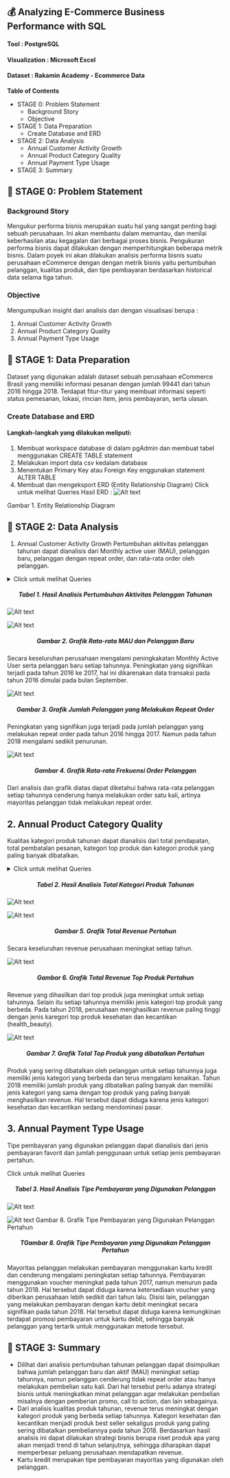 ## 💰 Analyzing E-Commerce Business Performance with SQL

#### Tool : PostgreSQL
#### Visualization : Microsoft Excel
#### Dataset : Rakamin Academy - Ecommerce Data


**Table of Contents**

- STAGE 0: Problem Statement
    - Background Story
    - Objective
- STAGE 1: Data Preparation
    - Create Database and ERD
- STAGE 2: Data Analysis
    - Annual Customer Activity Growth
    - Annual Product Category Quality
    - Annual Payment Type Usage
- STAGE 3: Summary


## 📂 STAGE 0: Problem Statement
### Background Story
Mengukur performa bisnis merupakan suatu hal yang sangat penting bagi sebuah perusahaan. Ini akan membantu dalam memantau, dan menilai keberhasilan atau kegagalan dari berbagai proses bisnis. Pengukuran performa bisnis dapat dilakukan dengan memperhitungkan beberapa metrik bisnis. Dalam poyek ini akan dilakukan analisis performa bisnis suatu perusahaan eCommerce dengan dengan metrik bisnis yaitu pertumbuhan pelanggan, kualitas produk, dan tipe pembayaran berdasarkan historical data selama tiga tahun.

### Objective
Mengumpulkan insight dari analisis dan dengan visualisasi berupa :

1.  Annual Customer Activity Growth
2. Annual Product Category Quality
3. Annual Payment Type Usage


## 📂 STAGE 1: Data Preparation
Dataset yang digunakan adalah dataset sebuah perusahaan eCommerce Brasil yang memiliki informasi pesanan dengan jumlah 99441 dari tahun 2016 hingga 2018. Terdapat fitur-titur yang membuat informasi seperti status pemesanan, lokasi, rincian item, jenis pembayaran, serta ulasan.

### Create Database and ERD
#### Langkah-langkah yang dilakukan meliputi:

1. Membuat workspace database di dalam pgAdmin dan membuat tabel menggunakan CREATE TABLE statement
2. Melakukan import data csv kedalam database
3. Menentukan Primary Key atau Foreign Key enggunakan statement ALTER TABLE
4. Membuat dan mengeksport ERD (Entity Relationship Diagram)
Click untuk melihat Queries
Hasil ERD :
![Alt text](https://github.com/imalfunadam/Analyzing-eCommerce-Business-Performance-with-SQL/blob/main/assets/DesignDB.png?raw=true)




Gambar 1. Entity Relationship Diagram



## 📂 STAGE 2: Data Analysis
1. Annual Customer Activity Growth
Pertumbuhan aktivitas pelanggan tahunan dapat dianalisis dari Monthly active user (MAU), pelanggan baru, pelanggan dengan repeat order, dan rata-rata order oleh pelanggan.


<details>
  <summary>Click untuk melihat Queries</summary>
  <pre class="language-pgsql"  clipboard="true">
  ```pgsql
  --1 Menampilkan rata-rata jumlah customer aktif bulanan (monthly active user) untuk setiap tahun
  SELECT year, FLOOR(AVG(customer_total)) AS avg_mau
  FROM (
    SELECT 
    	date_part('year', od.order_purchase_timestamp) AS year,
    	date_part('month', od.order_purchase_timestamp) AS month,
    	COUNT(DISTINCT cd.customer_unique_id) AS customer_total
    FROM orders_dataset AS od
    JOIN customers_dataset AS cd
    	ON cd.customer_id = od.customer_id
    GROUP BY 1, 2
    ) AS sub
  GROUP BY 1
  ORDER BY 1;

  --2 Menampilkan jumlah customer baru pada masing-masing tahun
SELECT year, COUNT(customer_unique_id) AS total_new_customer
FROM (
  SELECT
  	Min(date_part('year', od.order_purchase_timestamp)) AS year,
  	cd.customer_unique_id
  FROM orders_dataset AS od
  JOIN customers_dataset AS cd
  	ON cd.customer_id = od.customer_id
  GROUP BY 2
  ) AS sub
GROUP BY 1
ORDER BY 1;

--3 Menampilkan jumlah customer repeat order pada masing-masing tahun
SELECT year, count(customer_unique_id) AS total_customer_repeat
FROM (
  SELECT
  	date_part('year', od.order_purchase_timestamp) AS year,
  	cd.customer_unique_id,
  	COUNT(od.order_id) AS total_order
  FROM orders_dataset AS od
  JOIN customers_dataset AS cd
  	ON cd.customer_id = od.customer_id
  GROUP BY 1, 2
  HAVING count(2) > 1
  ) AS sub
GROUP BY 1
ORDER BY 1;

--4 Menampilkan rata-rata jumlah order yang dilakukan customer untuk masing-masing tahun
SELECT year, ROUND(AVG(freq), 3) AS avg_frequency
FROM (
  SELECT
  	date_part('year', od.order_purchase_timestamp) AS year,
  	cd.customer_unique_id,
  	COUNT(order_id) AS freq
  FROM orders_dataset AS od
  JOIN customers_dataset AS cd
  	ON cd.customer_id = od.customer_id
  GROUP BY 1, 2
  ) AS sub
GROUP BY 1
ORDER BY 1;

--5 Menggabungkan ketiga metrik yang telah berhasil ditampilkan menjadi satu tampilan tabel
WITH cte_mau AS (
  SELECT year, FLOOR(AVG(customer_total)) AS avg_mau
  FROM (
  	SELECT 
  		date_part('year', od.order_purchase_timestamp) AS year,
  		date_part('month', od.order_purchase_timestamp) AS month,
  		COUNT(DISTINCT cd.customer_unique_id) AS customer_total
  	FROM orders_dataset AS od
  	JOIN customers_dataset AS cd
  		ON cd.customer_id = od.customer_id
  	GROUP BY 1, 2
  	) AS sub
  GROUP BY 1
),

cte_new_cust AS (
  SELECT year, COUNT(customer_unique_id) AS total_new_customer
  FROM (
  	SELECT
  		Min(date_part('year', od.order_purchase_timestamp)) AS year,
  		cd.customer_unique_id
  	FROM orders_dataset AS od
  	JOIN customers_dataset AS cd
  		ON cd.customer_id = od.customer_id
  	GROUP BY 2
  	) AS sub
  GROUP BY 1
),

cte_repeat_order AS (
  SELECT year, count(customer_unique_id) AS total_customer_repeat
  FROM (
  	SELECT
  		date_part('year', od.order_purchase_timestamp) AS year,
  		cd.customer_unique_id,
  		COUNT(od.order_id) AS total_order
  	FROM orders_dataset AS od
  	JOIN customers_dataset AS cd
  		ON cd.customer_id = od.customer_id
  	GROUP BY 1, 2
  	HAVING count(2) > 1
  	) AS sub
  GROUP BY 1
),

cte_frequency AS (
  SELECT year, ROUND(AVG(freq), 3) AS avg_frequency
  FROM (
  	SELECT
  		date_part('year', od.order_purchase_timestamp) AS year,
  		cd.customer_unique_id,
  		COUNT(order_id) AS freq
  	FROM orders_dataset AS od
  	JOIN customers_dataset AS cd
  		ON cd.customer_id = od.customer_id
  	GROUP BY 1, 2
  	) AS sub
  GROUP BY 1
)

SELECT
  mau.year AS year,
  avg_mau,
  total_new_customer,
  total_customer_repeat,
  avg_frequency
FROM
  cte_mau AS mau
  JOIN cte_new_cust AS nc
  	ON mau.year = nc.year
  JOIN cte_repeat_order AS ro
  	ON nc.year = ro.year
  JOIN cte_frequency AS f
  	ON ro.year = f.year
GROUP BY 1, 2, 3, 4, 5
ORDER BY 1;```
  </pre>
</details>


<h5 align="center">Tabel 1. Hasil Analisis Pertumbuhan Aktivitas Pelanggan Tahunan</h5>

![Alt text](https://github.com/imalfunadam/Analyzing-eCommerce-Business-Performance-with-SQL/blob/main/assets/Hasil%20Analisis%20Pertumbuhan%20Aktivitas%20Pelanggan%20Tahunan.png?raw=true)



![Alt text](https://github.com/imalfunadam/Analyzing-eCommerce-Business-Performance-with-SQL/blob/main/assets/Grafik%20Rata-rata%20MAU%20dan%20Pelanggan%20Baru.png?raw=true)
<h5 align="center">Gambar 2. Grafik Rata-rata MAU dan Pelanggan Baru</h5>

Secara keseluruhan perusahaan mengalami peningkakatan Monthly Active User serta pelanggan baru setiap tahunnya. Peningkatan yang signifikan terjadi pada tahun 2016 ke 2017, hal ini dikarenakan data transaksi pada tahun 2016 dimulai pada bulan September.



![Alt text](https://github.com/imalfunadam/Analyzing-eCommerce-Business-Performance-with-SQL/blob/main/assets/Grafik%20Jumlah%20Pelanggan%20yang%20Melakukan%20Repeat%20Order.png?raw=true)
<h5 align="center">Gambar 3. Grafik Jumlah Pelanggan yang Melakukan Repeat Order</h5>

Peningkatan yang signifikan juga terjadi pada jumlah pelanggan yang melakukan repeat order pada tahun 2016 hingga 2017. Namun pada tahun 2018 mengalami sedikit penurunan.



![Alt text](https://github.com/imalfunadam/Analyzing-eCommerce-Business-Performance-with-SQL/blob/main/assets/Grafik%20Rata-rata%20Frekuensi%20Order%20Pelanggan.png?raw=true)
<h5 align="center">Gambar 4. Grafik Rata-rata Frekuensi Order Pelanggan</h5>

Dari analisis dan grafik diatas dapat diketahui bahwa rata-rata pelanggan setiap tahunnya cenderung hanya melakukan order satu kali, artinya mayoritas pelanggan tidak melakukan repeat order.


## 2. Annual Product Category Quality
Kualitas kategori produk tahunan dapat dianalisis dari total pendapatan, total pembatalan pesanan, kategori top produk dan kategori produk yang paling banyak dibatalkan.

<details>
  <summary>Click untuk melihat Queries</summary>
  <pre class="language-pgsql"  clipboard="true">
  ```pgsql
  --1) Membuat tabel yang berisi informasi pendapatan/revenue perusahaan total untuk masing-masing tahun
CREATE TABLE total_revenue AS
  SELECT
  	date_part('year', od.order_purchase_timestamp) AS year,
  	SUM(oid.price + oid.fright_value) AS revenue
  FROM order_items_dataset AS oid
  JOIN orders_dataset AS od
  	ON oid.order_id = od.order_id
  WHERE od.order_status like 'delivered'
  GROUP BY 1
  ORDER BY 1;

--2) Membuat tabel yang berisi informasi jumlah cancel order total untuk masing-masing tahun
CREATE TABLE canceled_order AS
  SELECT
  	date_part('year', order_purchase_timestamp) AS year,
  	COUNT(order_status) AS canceled
  FROM orders_dataset
  WHERE order_status like 'canceled'
  GROUP BY 1
  ORDER BY 1;
  	
--3) Membuat tabel yang berisi nama kategori produk yang memberikan pendapatan total tertinggi untuk masing-masing tahun
CREATE TABLE top_product_category AS
  SELECT 
  	year,
  	top_category,
  	product_revenue
  FROM (
  	SELECT
  		date_part('year', shipping_limit_date) AS year,
  		pd.product_category_name AS top_category,
  		SUM(oid.price + oid.fright_value) AS product_revenue,
  		RANK() OVER (PARTITION BY date_part('year', shipping_limit_date)
  				 ORDER BY SUM(oid.price + oid.fright_value) DESC) AS ranking
  	FROM orders_dataset AS od 
  	JOIN order_items_dataset AS oid
  		ON od.order_id = oid.order_id
  	JOIN product_dataset AS pd
  		ON oid.product_id = pd.product_id
  	WHERE od.order_status like 'delivered'
  	GROUP BY 1, 2
  	ORDER BY 1
  	) AS sub
  WHERE ranking = 1;
  
--4) Membuat tabel yang berisi nama kategori produk yang memiliki jumlah cancel order terbanyak untuk masing-masing tahun
CREATE TABLE most_canceled_category AS
  SELECT 
  	year,
  	most_canceled,
  	total_canceled
  FROM (
  	SELECT
  		date_part('year', shipping_limit_date) AS year,
  		pd.product_category_name AS most_canceled,
  		COUNT(od.order_id) AS total_canceled,
  		RANK() OVER (PARTITION BY date_part('year', shipping_limit_date)
  				 ORDER BY COUNT(od.order_id) DESC) AS ranking
  	FROM orders_dataset AS od 
  	JOIN order_items_dataset AS oid
  		ON od.order_id = oid.order_id
  	JOIN product_dataset AS pd
  		ON oid.product_id = pd.product_id
  	WHERE od.order_status like 'canceled'
  	GROUP BY 1, 2
  	ORDER BY 1
  	) AS sub
  WHERE ranking = 1;
  
-- Tambahan - Menghapus anomali data tahun
DELETE FROM top_product_category WHERE year = 2020;
DELETE FROM most_canceled_category WHERE year = 2020;

-- Menampilkan tabel yang dibutuhkan
SELECT 
  tr.year,
  tr.revenue AS total_revenue,
  tpc.top_category AS top_product,
  tpc.product_revenue AS total_revenue_top_product,
  co.canceled total_canceled,
  mcc.most_canceled top_canceled_product,
  mcc.total_canceled total_top_canceled_product
FROM total_revenue AS tr
JOIN top_product_category AS tpc
  ON tr.year = tpc.year
JOIN canceled_order AS co
  ON tpc.year = co.year
JOIN most_canceled_category AS mcc
  ON co.year = mcc.year
GROUP BY 1, 2, 3, 4, 5, 6, 7;```
  </pre>
</details>
<h5 align="center">Tabel 2. Hasil Analisis Total Kategori Produk Tahunan</h5>

![Alt text](https://github.com/imalfunadam/Analyzing-eCommerce-Business-Performance-with-SQL/blob/main/assets/Hasil%20Analisis%20Total%20Kategori%20Produk%20Tahunan.png?raw=true)

![Alt text](https://github.com/imalfunadam/Analyzing-eCommerce-Business-Performance-with-SQL/blob/main/assets/Grafik%20Total%20Revenue%20Pertahun.png?raw=true)
<h5 align="center">Gambar 5. Grafik Total Revenue Pertahun</h5>

Secara keseluruhan revenue perusahaan meningkat setiap tahun.



![Alt text](https://github.com/imalfunadam/Analyzing-eCommerce-Business-Performance-with-SQL/blob/main/assets/Grafik%20Total%20Revenue%20Top%20Produk%20Pertahun.png?raw=true)
<h5 align="center">Gambar 6. Grafik Total Revenue Top Produk Pertahun</h5>

Revenue yang dihasilkan dari top produk juga meningkat untuk setiap tahunnya. Selain itu setiap tahunnya memiliki jenis kategori top produk yang berbeda. Pada tahun 2018, perusahaan menghasilkan revenue paling tinggi dengan jenis karegori top produk kesehatan dan kecantikan (health_beauty).



![Alt text](https://github.com/imalfunadam/Analyzing-eCommerce-Business-Performance-with-SQL/blob/main/assets/Grafik%20Total%20Top%20Produk%20yang%20dibatalkan%20Pertahun.png?raw=true)
<h5 align="center">Gambar 7. Grafik Total Top Produk yang dibatalkan Pertahun</h5>

Produk yang sering dibatalkan oleh pelanggan untuk setiap tahunnya juga memiliki jenis kategori yang berbeda dan terus mengalami kenaikan. Tahun 2018 memiliki jumlah produk yang dibatalkan paling banyak dan memiliki jenis kategori yang sama dengan top produk yang paling banyak menghasilkan revenue. Hal tersebut dapat diduga karena jenis kategori kesehatan dan kecantikan sedang mendominasi pasar.


## 3. Annual Payment Type Usage
Tipe pembayaran yang digunakan pelanggan dapat dianalisis dari jenis pembayaran favorit dan jumlah penggunaan untuk setiap jenis pembayaran pertahun.

Click untuk melihat Queries
<h5 align="center">Tabel 3. Hasil Analisis Tipe Pembayaran yang Digunakan Pelanggan</h5>

![Alt text](https://github.com/imalfunadam/Analyzing-eCommerce-Business-Performance-with-SQL/blob/main/assets/Hasil%20Analisis%20Tipe%20Pembayaran%20yang%20Digunakan%20Pelanggan.png?raw=true)

![Alt text](https://github.com/imalfunadam/Analyzing-eCommerce-Business-Performance-with-SQL/blob/main/assets/Grafik%20Tipe%20Pembayaran%20yang%20Digunakan%20Pelanggan%20Pertahun.png?raw=true)
Gambar 8. Grafik Tipe Pembayaran yang Digunakan Pelanggan Pertahun<h5 align="center">TGambar 8. Grafik Tipe Pembayaran yang Digunakan Pelanggan Pertahun</h5>

Mayoritas pelanggan melakukan pembayaran menggunakan kartu kredit dan cenderung mengalami peningkatan setiap tahunnya. Pembayaran menggunakan voucher meningkat pada tahun 2017, namun menurun pada tahun 2018. Hal tersebut dapat diduga karena ketersediaan voucher yang diberikan perusahaan lebih sedikit dari tahun lalu. Disisi lain, pelanggan yang melakukan pembayaran dengan kartu debit meningkat secara signifikan pada tahun 2018. Hal tersebut dapat diduga karena kemungkinan terdapat promosi pembayaran untuk kartu debit, sehingga banyak pelanggan yang tertarik untuk menggunakan metode tersebut.


## 📂 STAGE 3: Summary
- Dilihat dari analisis pertumbuhan tahunan pelanggan dapat disimpulkan bahwa jumlah pelanggan baru dan aktif (MAU) meningkat setiap tahunnya, namun pelanggan cenderung tidak repeat order atau hanya melakukan pembelian satu kali. Dari hal tersebut perlu adanya strategi bisnis untuk meningkatkan minat pelanggan agar melakukan pembelian misalnya dengan pemberian promo, call to action, dan lain sebagainya.
- Dari analisis kualitas produk tahunan, revenue terus meningkat dengan kategori produk yang berbeda setiap tahunnya. Kategori kesehatan dan kecantikan menjadi produk best seller sekaligus produk yang paling sering dibatalkan pembeliannya pada tahun 2018. Berdasarkan hasil analisis ini dapat dilakukan strategi bisnis berupa riset produk apa yang akan menjadi trend di tahun selanjutnya, sehingga diharapkan dapat memperbesar peluang perusahaan mendapatkan revenue.
- Kartu kredit merupakan tipe pembayaran mayoritas yang digunakan oleh pelanggan.
